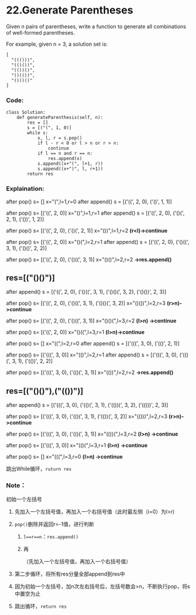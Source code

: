 # 22.Generate Parentheses

Given n pairs of parentheses, write a function to generate all combinations of well-formed parentheses.

For example, given n = 3, a solution set is:

```text
[
  "((()))",
  "(()())",
  "(())()",
  "()(())",
  "()()()"
]
```

### Code:

```text
class Solution:
    def generateParenthesis(self, n):
        res = []
        s = [("(", 1, 0)]
        while s:
            x, l, r = s.pop()
            if l - r < 0 or l > n or r > n:
                continue
            if l == n and r == n:
                res.append(x)
            s.append((x+"(", l+1, r))
            s.append((x+")", l, r+1))
        return res
```

### Explaination:

after pop\(\) s= \[\] x="\(",l=1,r=0 after append\(\) s = \[\('\(\(', 2, 0\), \('\(\)', 1, 1\)\]

after pop\(\) s= \[\('\(\(', 2, 0\)\] x="\(\)",l=1,r=1 after append\(\) s = \[\('\(\(', 2, 0\), \('\(\)\(', 2, 1\), \('\(\)\)', 1, 2\)\]

after pop\(\) s= \[\('\(\(', 2, 0\), \('\(\)\(', 2, 1\)\] x="\(\)\)",l=1,r=2 **\(r&lt;l\)-&gt;continue**

after pop\(\) s= \[\('\(\(', 2, 0\)\] x="\(\)\(",l=2,r=1 after append\(\) s = \[\('\(\(', 2, 0\), \('\(\)\(\(', 3, 1\), \('\(\)\(\)', 2, 2\)\]

after pop\(\) s= \[\('\(\(', 2, 0\), \('\(\)\(\(', 3, 1\)\] x="\(\)\(\)",l=2,r=2 **-&gt;res.append\(\)** 

## **res=\[\("\(\)\(\)"\)\]**

  
after append\(\) s = \[\('\(\(', 2, 0\), \('\(\)\(\(', 3, 1\), \('\(\)\(\)\(', 3, 2\), \('\(\)\(\)\)', 2, 3\)\]

after pop\(\) s= \[\('\(\(', 2, 0\), \('\(\)\(\(', 3, 1\), \('\(\)\(\)\(', 3, 2\)\] x="\(\)\(\)\)",l=2,r=3 **\(r&gt;n\)-&gt;continue**

after pop\(\) s= \[\('\(\(', 2, 0\), \('\(\)\(\(', 3, 1\)\] x="\(\)\(\)\(",l=3,r=2 **\(l&gt;n\) -&gt;continue**

after pop\(\) s= \[\('\(\(', 2, 0\)\] x="\(\)\(\(",l=3,r=1 **\(l&gt;n\)-&gt;continue**

after pop\(\) s= \[\] x="\(\(",l=2,r=0 after append\(\) s = \[\('\(\(\(', 3, 0\), \('\(\(\)', 2, 1\)\]

after pop\(\) s= \[\('\(\(\(', 3, 0\)\] x="\(\(\)",l=2,r=1 after append\(\) s = \[\('\(\(\(', 3, 0\), \('\(\(\)\(', 3, 1\), \('\(\(\)\)', 2, 2\)\]

after pop\(\) s= \[\('\(\(\(', 3, 0\), \('\(\(\)\(', 3, 1\)\] x="\(\(\)\)",l=2,r=2 **-&gt;res.append\(\)** 

## **res=\[\("\(\)\(\)"\),\("\(\(\)\)"\)\]**

  
after append\(\) s = \[\('\(\(\(', 3, 0\), \('\(\(\)\(', 3, 1\), \('\(\(\)\)\(', 3, 2\), \('\(\(\)\)\)', 2, 3\)\]

after pop\(\) s= \[\('\(\(\(', 3, 0\), \('\(\(\)\(', 3, 1\), \('\(\(\)\)\(', 3, 2\)\] x="\(\(\)\)\)",l=2,r=3 **\(r&gt;n\)-&gt;continue**

after pop\(\) s= \[\('\(\(\(', 3, 0\), \('\(\(\)\(', 3, 1\)\] x="\(\(\)\)\(",l=3,r=2 **\(l&gt;n\) -&gt;continue**

after pop\(\) s= \[\('\(\(\(', 3, 0\)\] x="\(\(\)\(",l=3,r=1 **\(l&gt;n\) -&gt;continue**

after pop\(\) s= \[\] x="\(\(\(",l=3,r=0 **\(l&gt;n\) -&gt;continue**

跳出While循环，`ruturn res`

### Note：

初始一个左括号

1. 先加入一个左括号值，再加入一个右括号值（此时最左侧（i=0）为l&gt;r\)
2. `pop()`删除并返回r=-1值，进行判断

   1. `l==r==n`：`res.append()`
   2. 再

      （先加入一个左括号值，再加入一个右括号值）

3. 第二步循环，将所有res分量全部append到res中
4. 因为初始一个左括号，加n次左右括号后，左括号数会&gt;n，不断执行pop，将s中置空为止
5. 跳出循环，`return res`

